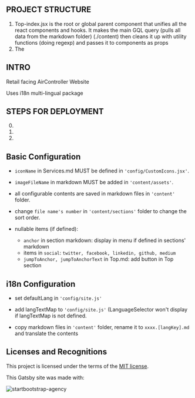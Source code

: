 ## PROJECT STRUCTURE
1. Top-index.jsx is the root or global parent component
   that unifies all the react components and hooks.
   It makes the main GQL query (pulls all data from the markdown folder)
   (./content) then cleans it up with utility functions (doing regexp) 
   and passes it to components as props
2. The 






## INTRO

Retail facing AirController Website

Uses i18n multi-lingual package



## STEPS FOR DEPLOYMENT

0. 
1. 
2. 


## Basic Configuration

- `iconName` in Services.md MUST be defined in `'config/CustomIcons.jsx'`.

- `imageFileName` in markdown MUST be added in `'content/assets'`.

- all configurable contents are saved in markdown files in `'content'` folder.

- change `file name's number` in `'content/sections'` folder to change the sort order.

- nullable items (if defined):
  
  - `anchor` in section markdown: display in menu if defined in sections' markdown
  - items in `social`: `twitter, facebook, linkedin, github, medium`
  - `jumpToAnchor, jumpToAnchorText` in Top.md: add button in Top section

## i18n Configuration

- set defaultLang in `'config/site.js'`

- add langTextMap to `'config/site.js'` (LanguageSelector won't display if langTextMap is not defined.

- copy markdown files in `'content'` folder, rename it to `xxxx.[langKey].md` and translate the contents

## Licenses and Recognitions

This project is licensed under the terms of the [MIT license](/LICENSE).

This Gatsby site was made with:

![startbootstrap-agency](https://github.com/thundermiracle/gatsby-startbootstrap-agency/blob/screenshot/screenshot/startbootstrap-agency.png)
